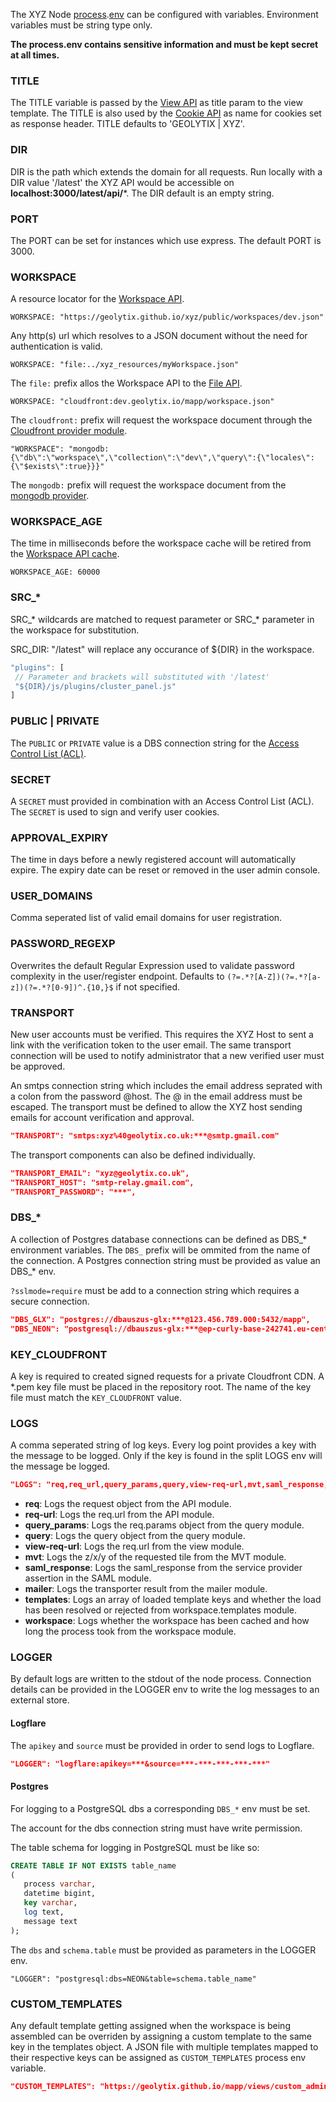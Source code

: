 The XYZ Node [process](https://nodejs.org/api/process.html).[env](https://nodejs.org/api/process.html#processenv) can be configured with variables. Environment variables must be string type only.

**The process.env contains sensitive information and must be kept secret at all times.**

### TITLE
The TITLE variable is passed by the [View API](https://github.com/GEOLYTIX/xyz/wiki/XYZ#view) as title param to the view template. The TITLE is also used by the [Cookie API](https://github.com/GEOLYTIX/xyz/wiki/XYZ#cookie) as name for cookies set as response header. TITLE defaults to 'GEOLYTIX | XYZ'.

### DIR
DIR is the path which extends the domain for all requests. Run locally with a DIR value '/latest' the XYZ API would be accessible on **localhost:3000/latest/api/***. The DIR default is an empty string.

### PORT
The PORT can be set for instances which use express. The default PORT is 3000.

### WORKSPACE
A resource locator for the [Workspace API](https://github.com/GEOLYTIX/xyz/wiki/XYZ#workspace-1).

```
WORKSPACE: "https://geolytix.github.io/xyz/public/workspaces/dev.json"
```

Any http(s) url which resolves to a JSON document without the need for authentication is valid.

```
WORKSPACE: "file:../xyz_resources/myWorkspace.json"
```

The `file:` prefix allos the Workspace API to the [File API](https://github.com/GEOLYTIX/xyz/wiki/XYZ#file).

```
WORKSPACE: "cloudfront:dev.geolytix.io/mapp/workspace.json"
```

The `cloudfront:` prefix will request the workspace document through the [Cloudfront provider module](https://github.com/GEOLYTIX/xyz/wiki/XYZ#cloudfront).

```
"WORKSPACE": "mongodb:{\"db\":\"workspace\",\"collection\":\"dev\",\"query\":{\"locales\":{\"$exists\":true}}}"
```

The `mongodb:` prefix will request the workspace document from the [mongodb provider](https://github.com/GEOLYTIX/xyz/wiki/XYZ#mongodb).

### WORKSPACE_AGE
The time in milliseconds before the workspace cache will be retired from the [Workspace API cache](https://github.com/GEOLYTIX/xyz/wiki/XYZ#cache).

```
WORKSPACE_AGE: 60000
```

### SRC_*
SRC_* wildcards are matched to request parameter or SRC_* parameter in the workspace for substitution.

SRC_DIR: "/latest" will replace any occurance of ${DIR} in the workspace.

```js
"plugins": [
 // Parameter and brackets will substituted with '/latest'
 "${DIR}/js/plugins/cluster_panel.js"
]
```

### PUBLIC | PRIVATE
The `PUBLIC` or `PRIVATE` value is a DBS connection string for the [Access Control List (ACL)](https://github.com/GEOLYTIX/xyz/wiki/Security#acl).

### SECRET
A `SECRET` must provided in combination with an Access Control List (ACL). The `SECRET` is used to sign and verify user cookies.

### APPROVAL_EXPIRY
The time in days before a newly registered account will automatically expire. The expiry date can be reset or removed in the user admin console.

### USER_DOMAINS
Comma seperated list of valid email domains for user registration.

### PASSWORD_REGEXP
Overwrites the default Regular Expression used to validate password complexity in the user/register endpoint. Defaults to `(?=.*?[A-Z])(?=.*?[a-z])(?=.*?[0-9])^.{10,}$` if not specified.

### TRANSPORT
New user accounts must be verified. This requires the XYZ Host to sent a link with the verification token to the user email. The same transport connection will be used to notify administrator that a new verified user must be approved.

An smtps connection string which includes the email address seprated with a colon from the password @host. The @ in the email address must be escaped. The transport must be defined to allow the XYZ host sending emails for account verification and approval.

```json
"TRANSPORT": "smtps:xyz%40geolytix.co.uk:***@smtp.gmail.com"
```

The transport components can also be defined individually.

```json
"TRANSPORT_EMAIL": "xyz@geolytix.co.uk",
"TRANSPORT_HOST": "smtp-relay.gmail.com",
"TRANSPORT_PASSWORD": "***",
```

### DBS_*
A collection of Postgres database connections can be defined as DBS_* environment variables. The `DBS_` prefix will be ommited from the name of the connection. A Postgres connection string must be provided as value an DBS_* env.

`?sslmode=require` must be add to a connection string which requires a secure connection.

```json
"DBS_GLX": "postgres://dbauszus-glx:***@123.456.789.000:5432/mapp",
"DBS_NEON": "postgresql://dbauszus-glx:***@ep-curly-base-242741.eu-central-1.aws.neon.tech/neondb?sslmode=require"
```

### KEY_CLOUDFRONT
A key is required to created signed requests for a private Cloudfront CDN. A *.pem key file must be placed in the repository root. The name of the key file must match the `KEY_CLOUDFRONT` value.

### LOGS
A comma seperated string of log keys. Every log point provides a key with the message to be logged. Only if the key is found in the split LOGS env will the message be logged.

```json
"LOGS": "req,req_url,query_params,query,view-req-url,mvt,saml_response,mailer,templates,workspace"
```

* **req**: Logs the request object from the API module.
* **req-url**: Logs the req.url from the API module.
* **query_params**: Logs the req.params object from the query module.
* **query**: Logs the query object from the query module.
* **view-req-url**: Logs the req.url from the view module.
* **mvt**: Logs the z/x/y of the requested tile from the MVT module.
* **saml_response**: Logs the saml_response from the service provider assertion in the SAML module.
* **mailer**: Logs the transporter result from the mailer module.
* **templates**: Logs an array of loaded template keys and whether the load has been resolved or rejected from workspace.templates module.
* **workspace**: Logs whether the workspace has been cached and how long the process took from the workspace module.

### LOGGER
By default logs are written to the stdout of the node process. Connection details can be provided in the LOGGER env to write the log messages to an external store.

#### Logflare
The `apikey` and `source` must be provided in order to send logs to Logflare.

```json
"LOGGER": "logflare:apikey=***&source=***-***-***-***-***"
```

#### Postgres
For logging to a PostgreSQL dbs a corresponding `DBS_*` env must be set.

The account for the dbs connection string must have write permission.

The table schema for logging in PostgreSQL must be like so:

```SQL
CREATE TABLE IF NOT EXISTS table_name
(
   process varchar,
   datetime bigint,
   key varchar,
   log text,
   message text
);
```

The `dbs` and `schema.table` must be provided as parameters in the LOGGER env.

```
"LOGGER": "postgresql:dbs=NEON&table=schema.table_name"
```

### CUSTOM_TEMPLATES
Any default template getting assigned when the workspace is being assembled can be overriden by assigning a custom template to the same key in the templates object. A JSON file with multiple templates mapped to their respective keys can be assigned as `CUSTOM_TEMPLATES` process env variable.

```JSON
"CUSTOM_TEMPLATES": "https://geolytix.github.io/mapp/views/custom_admin_view.json"
```
